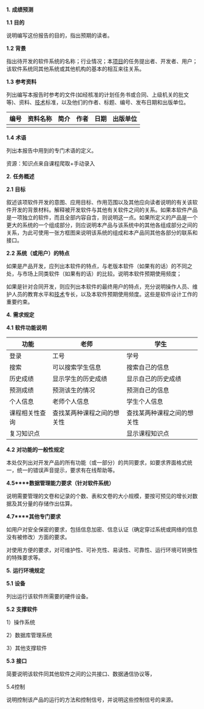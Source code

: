**1.**        **成绩预测**

**1.1**    **目的**

说明编写这份报告的目的，指出预期的读者。

**1.2**    **背景**

指出待开发的软件系统的名称；行业情况；本[项目](http://www.rztong.com.cn/xm)的任务提出者、开发者、用户；该软件系统同其他系统或其他机构的基本的相互来往关系。 

**1.3**    **参考资料**

列出编写本报告时参考的文件(如经核准的计划任务书或合同、上级机关的批文等)、资料、[技术](http://www.rztong.com.cn/kw/tech.asp)标准，以及他们的作者、标题、编号、发布日期和出版单位。

| 编号 | 资料名称 | 简介 | 作者 | 日期 | 出版单位 |
| ---- | -------- | ---- | ---- | ---- | -------- |
|      |          |      |      |      |          |

 **1.4**    **术语**

列出本报告中用到的专门术语的定义。

资源：知识点来自课程爬取+手动录入

 

**2.**        **任务概述**

**2.1**    **目标**

叙述该项软件开发的意图、应用目标、作用范围以及其他应向读者说明的有关该软件开发的背景材料。解释被开发软件与其他有关软件之间的关系。如果本软件产品是一项独立的软件，而且全部内容自含，则说明这一点。如果所定义的产品是一个更大的系统的一个组成部分，则应说明本产品与该系统中的其他各组成部分之间的关系，为此可使用一张方框图来说明该系统的组成和本产品同其他各部分的联系和接口。

**2.2**    **系统（或用户）的特点**

如果是产品开发，应列出本软件的特点，与老版本软件（如果有的话）的不同之处，与市场上同类软件（如果有的话）的比较。说明本软件预期使用频度；

如果是针对合同开发，则应列出本软件的最终用户的特点，充分说明操作人员、维护人员的教育水平和[技术](http://www.rztong.com.cn/kw/tech.asp)专长，以及本软件预期使用频度。这些是软件设计工作的重要约束。

 

**4.**        **需求规定**

**4.1**    **软件功能说明**

| 功能           | 老师                       | 学生                       |
| -------------- | -------------------------- | -------------------------- |
| 登录           | 工号                       | 学号                       |
| 搜索           | 可以搜索学生信息           | 搜索自己的信息             |
| 历史成绩       | 显示学生的历史成绩         | 显示自己的历史成绩         |
| 预测成绩       | 预测该生的情况             | 预测自己的信息             |
| 个人信息       | 老师个人信息               | 学生个人信息               |
| 课程相关性查询 | 查找某两种课程之间的想关性 | 查找某两种课程之间的想关性 |
| 复习知识点     |                            | 显示课程知识点             |

**4.2**    **对功能的一般性规定**

本处仅列出对开发产品的所有功能（或一部分）的共同要求，如要求界面格式统一，统一的错误声音提示，要求有在线帮助等。

**4.5****数据管理能力要求（针对软件系统）**

说明需要管理的文卷和记录的个数、表和文卷的大小规模，要按可预见的增长对数据及其分量的存储作出估算。

**4.7****其他专门要求**

如用户对安全保密的要求，包括信息加密、信息认证（确定穿过系统或网络的信息没有被修改）方面的要求。

对使用方便的要求，对可维护性、可补充性、易读性、可靠性、运行环境可转换性的特殊要求等。

 

**5.**        **运行环境规定**

**5.1**    **设备**

列出运行该软件所需要的硬件设备。

**5.2**    **支撑软件**

1）操作系统

2）数据库管理系统

3）其他支撑软件

**5.3**    **接口**

简要说明该软件同其他软件之间的公共接口、数据通信协议等，

5.4控制

说明控制该产品的运行的方法和控制信号，并说明这些控制信号的来源。